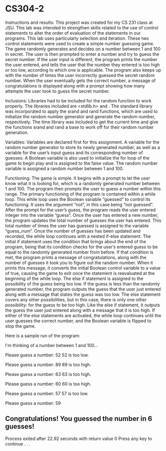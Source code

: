 # CS304-2
Instructions and results:
This project was created for my CS 231 class at JSU. This lab was intended to strengthen skills related to the use of control statements to alter the order of evaluation of the statements in our programs. This lab uses particularly selection and iteration. These two control statements were used to create a simple number guessing game. The game randomly generates and decides on a number between 1 and 100 in secret. The user is then prompted to enter a number and try to guess the secret number. If the user input is different, the program prints the number the user entered, and tells the user that the number they entered is too high or too low, according to which one is applicable. The program also keeps up with the number of times the user incorrectly guessed the secret random number. When the user eventually gets the correct number, a message of congratulations is displayed along with a prompt showing how many attempts the user took to guess the secret number. 

Inclusions:
Libraries had to be included for the random function to work properly. The libraries included are <stdlib.h> and <ctime>. The standard library was incorporated to apply the srand and rand functions, which are used to initialize the random number generator and generate the random number, respectively. The time library was included to get the current time and give the functions srand and rand a base to work off for their random number generation. 

Variables:
Variables are declared first for this assignment. A variable for the random number generator to store its newly generated number, as well as a variable for the user’s input guess and its corresponding number of guesses. A Boolean variable is also used to initialize the for loop of the game to begin play and is assigned to the false value. The random number variable is assigned a random number between 1 and 100.

Functioning: 
The game is simple. It begins with a prompt to let the user know what it is looking for, which is a randomly generated number between 1 and 100. The program then prompts the user to guess a number within this range. The primary functioning of the program is contained within a while loop. 
This while loop uses the Boolean variable “guessed” to control its functioning. It uses the argument “not”, in this case being “not guessed”. After the prompt for the user’s guess, the program reads the user entered integer into the variable “guess”. Once the user has entered a new number, the program updates the total number of guesses the user has entered. This total number of times the user has guessed is assigned to the variable “guess_num”. Once the number of guesses has been updated and recorded, the while loop continues with a nested if-else statement. 
The initial if statement uses the condition that brings about the end of the program, being that its condition checks for the user’s entered guess to be equal to the randomly generated number from before. If that condition is met, the program prints a message of congratulations, along with the number of guesses it took you to figure out the random number. When it prints this message, it converts the initial Boolean control variable to a value of true, causing the game to exit once the statement is reevaluated at the beginning of the while loop. 
The else if statement is assigned to the possibility of the guess being too low. If the guess is less than the randomly generated number, the program outputs the guess that the user just entered along with a message that states the guess was too low. The else statement covers any other possibilities, but in this case, there is only one other possibility: for the guess to be too high. Like the else if statement, it outputs the guess the user just entered along with a message that it is too high. If either of the else statements are activated, the while loop continues until the user guesses the correct number, and the Boolean variable is flipped to stop the game. 

Here is a sample run of the program: 

I'm thinking of a number between 1 and 100...

Please guess a number: 52
52 is too low.

Please guess a number: 89
89 is too high.

Please guess a number: 63
63 is too high.

Please guess a number: 60
60 is too high.

Please guess a number: 57
57 is too low.

Please guess a number: 59

Congratulations! You guessed the number in 6 guesses!
--------------------------------
Process exited after 22.92 seconds with return value 0
Press any key to continue . . .
